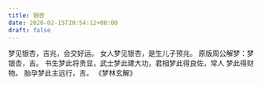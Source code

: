 ```yaml
---
title: 银杏
date: 2020-02-15T20:54:12+08:00
draft: false
---
```


梦见银杏，吉兆，会交好运。
女人梦见银杏，是生儿子预兆。
原版周公解梦：梦银杏，吉。
书生梦此将贵显，武士梦此建大功，君相梦此得良佐，常人 梦此得财物。
胎孕梦此主远行，吉。
《梦林玄解》
